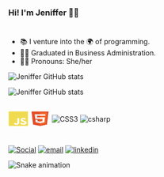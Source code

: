 
### Hi! I'm Jeniffer 👋😉
#

- 📚 I venture into the 🌍 of programming.
- 👩‍🎓 Graduated in Business Administration.
- 🙋‍♀️ Pronouns: She/her 


![Jeniffer GitHub stats](https://github-readme-stats.vercel.app/api?username=jenifferpraxedes&show_icons=true&theme=dracula&include_all_commits=true&count_private=true)

![Jeniffer GitHub stats](https://github-readme-stats.vercel.app/api/top-langs/?username=jenifferpraxedes&layout=compact&langs_count=7&theme=dracula)


<div style="display: inline_block"><br/>
    <img align="center" alt="Js" height="30" width="40" src="https://raw.githubusercontent.com/devicons/devicon/master/icons/javascript/javascript-plain.svg">
    <img align="center" alt="Html5" height="30" width="40" src="https://raw.githubusercontent.com/devicons/devicon/master/icons/html5/html5-original.svg">
    <img align="center" alt="CSS3" height="30" width="40" src="https://cdn.jsdelivr.net/gh/devicons/devicon/icons/css3/css3-original.svg">
    <img align="center" alt="csharp" height="30" width="40" src="https://cdn.jsdelivr.net/gh/devicons/devicon/icons/csharp/csharp-original.svg">


#
[![Social](https://img.shields.io/badge/Instagram-E4405F?style=for-the-badge&logo=instagram&logoColor=white)](https://instagram.com/jeeniipraxedes_) 
[![email](https://img.shields.io/badge/Gmail-e6e6e6?style=for-the-badge&logo=gmail&logoColor=red)](mailto:contatojenifferpraxedes@gmail.com) 
[![linkedin](https://img.shields.io/badge/LinkedIn-0077B5?style=for-the-badge&logo=linkedin&logoColor=white)](https://www.linkedin.com/in/jeniffepraxedes/-45875016a)

![Snake animation](https://github.com/jenifferpraxedes/jenifferpraxedes/blob/output/github-contribution-grid-snake.svg)
</div>
